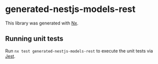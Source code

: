 # generated-nestjs-models-rest

This library was generated with [Nx](https://nx.dev).

## Running unit tests

Run `nx test generated-nestjs-models-rest` to execute the unit tests via
[Jest](https://jestjs.io).
